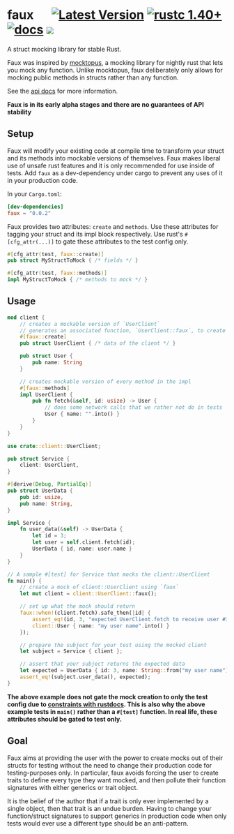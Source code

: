 # faux &emsp; [![Latest Version]][crates.io] [![rustc 1.40+]][Rust 1.40] [![docs]][api docs] ![][build]

A struct mocking library for stable Rust.

Faux was inspired by [mocktopus], a mocking library for nightly rust
that lets you mock any function. Unlike mocktopus, faux deliberately
only allows for mocking public methods in structs rather than any
function.

See the [api docs] for more information.

**Faux is in its early alpha stages and there are no guarantees of API
stability**

## Setup

Faux will modify your existing code at compile time to transform your
struct and its methods into mockable versions of themselves. Faux
makes liberal use of unsafe rust features and it is only recommended
for use inside of tests. Add `faux` as a dev-dependency under cargo to
prevent any uses of it in your production code.

In your `Cargo.toml`:

``` toml
[dev-dependencies]
faux = "0.0.2"
```

Faux provides two attributes: `create` and `methods`. Use these
attributes for tagging your struct and its impl block
respectively. Use rust's `#[cfg_attr(...)]` to gate these attributes
to the test config only.

``` rust
#[cfg_attr(test, faux::create)]
pub struct MyStructToMock { /* fields */ }

#[cfg_attr(test, faux::methods)]
impl MyStructToMock { /* methods to mock */ }
```


## Usage

```rust
mod client {
    // creates a mockable version of `UserClient`
    // generates an associated function, `UserClient::faux`, to create a mocked instance
    #[faux::create]
    pub struct UserClient { /* data of the client */ }

    pub struct User {
        pub name: String
    }

    // creates mockable version of every method in the impl
    #[faux::methods]
    impl UserClient {
        pub fn fetch(&self, id: usize) -> User {
            // does some network calls that we rather not do in tests
            User { name: "".into() }
        }
    }
}

use crate::client::UserClient;

pub struct Service {
    client: UserClient,
}

#[derive(Debug, PartialEq)]
pub struct UserData {
    pub id: usize,
    pub name: String,
}

impl Service {
    fn user_data(&self) -> UserData {
        let id = 3;
        let user = self.client.fetch(id);
        UserData { id, name: user.name }
    }
}

// A sample #[test] for Service that mocks the client::UserClient
fn main() {
    // create a mock of client::UserClient using `faux`
    let mut client = client::UserClient::faux();

    // set up what the mock should return
    faux::when!(client.fetch).safe_then(|id| {
        assert_eq!(id, 3, "expected UserClient.fetch to receive user #3");
        client::User { name: "my user name".into() }
    });

    // prepare the subject for your test using the mocked client
    let subject = Service { client };

    // assert that your subject returns the expected data
    let expected = UserData { id: 3, name: String::from("my user name") };
    assert_eq!(subject.user_data(), expected);
}
```

**The above example does not gate the mock creation to only the test
config due to [constraints with rustdocs]. This is also why the above
example tests in `main()` rather than a `#[test]` function. In real
life, these attributes should be gated to test only.**

## Goal

Faux aims at providing the user with the power to create mocks out of
their structs for testing without the need to change their production
code for testing-purposes only. In particular, faux avoids forcing the
user to create traits to define every type they want mocked, and then
pollute their function signatures with either generics or trait
object.

It is the belief of the author that if a trait is only ever
implemented by a single object, then that trait is an undue
burden. Having to change your function/struct signatures to support
generics in production code when only tests would ever use a different
type should be an anti-pattern.

[Latest Version]: https://img.shields.io/crates/v/faux.svg
[crates.io]: https://crates.io/crates/faux
[rustc 1.40+]: https://img.shields.io/badge/rustc-1.40+-blue.svg
[Rust 1.40]: https://blog.rust-lang.org/2019/12/19/Rust-1.40.0.html
[Latest Version]: https://img.shields.io/crates/v/faux.svg
[docs]: https://img.shields.io/badge/api-docs-blue.svg
[api docs]: https://docs.rs/faux/
[mocktopus]: https://github.com/CodeSandwich/Mocktopus
[build]: https://github.com/nrxus/faux/workflows/test/badge.svg
[constraints with rustdocs]: https://github.com/rust-lang/rust/issues/45599
